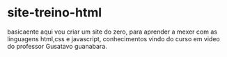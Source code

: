 # site-treino-html
basicaente aqui vou criar um site do zero, para aprender a mexer com as linguagens html,css e javascript, conhecimentos vindo do curso em video do professor Gusatavo guanabara.
